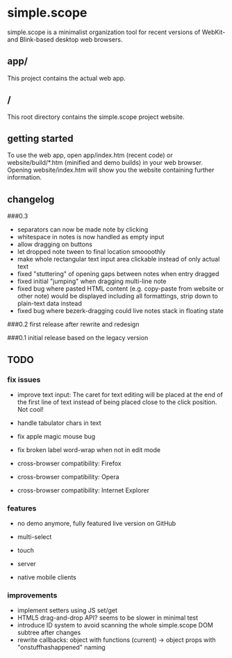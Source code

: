 # simple.scope

simple.scope is a minimalist organization tool for recent versions of WebKit- and Blink-based desktop web browsers.

## app/
This project contains the actual web app.

## /
This root directory contains the simple.scope project website.



## getting started
To use the web app, open app/index.htm (recent code) or website/build/*.htm (minified and demo builds) in your web browser. 
Opening website/index.htm will show you the website containing further information.



## changelog


###0.3
* separators can now be made note by clicking
* whitespace in notes is now handled as empty input
* allow dragging on buttons
* let dropped note tween to final location smoooothly
* make whole rectangular text input area clickable instead of only actual text
* fixed "stuttering" of opening gaps between notes when entry dragged
* fixed initial "jumping" when dragging multi-line note
* fixed bug where pasted HTML content (e.g. copy-paste from website or other note) would be displayed including all formattings, strip down to plain-text data instead
* fixed bug where bezerk-dragging could live notes stack in floating state

###0.2
first release after rewrite and redesign

###0.1
initial release based on the legacy version


## TODO

### fix issues

* improve text input: The caret for text editing will be placed at the end of the first line of text instead of being placed close to the click position. Not cool!

* handle tabulator chars in text

* fix apple magic mouse bug

* fix broken label word-wrap when not in edit mode

* cross-browser compatibility: Firefox
* cross-browser compatibility: Opera
* cross-browser compatibility: Internet Explorer





### features
* no demo anymore, fully featured live version on GitHub

* multi-select

* touch
* server
* native mobile clients




### improvements
* implement setters using JS set/get
* HTML5 drag-and-drop API? seems to be slower in minimal test
* introduce ID system to avoid scanning the whole simple.scope DOM subtree after changes
* rewrite callbacks: object with functions (current) -> object props with "onstuffhashappened" naming

